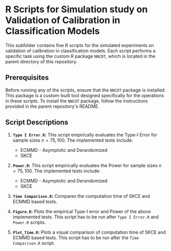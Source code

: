 # R Scripts for Simulation study on Validation of Calibration in Classification Models

This subfolder contains five R scripts for the simulated experiments on validation of calibration in classification models. Each script performs a specific task using the custom R package `NNCDT`, which is located in the parent directory of this repository.

## Prerequisites

Before running any of the scripts, ensure that the `NNCDT` package is installed. This package is a custom-built tool designed specifically for the operations in these scripts. To install the `NNCDT` package, follow the instructions provided in the parent repository's README.

## Script Descriptions

1. **`Type I Error.R`:** This script empirically evaluates the Type-I Error for sample sizes $n = 75, 100$. The implemented tests include:
   - ECMMD - Asymptotic and Derandomized
   - SKCE

3. **`Power.R`:** This script empirically evaluates the Power for sample sizes $n = 75, 100$. The implemented tests include:
   - ECMMD - Asymptotic and Derandomized
   - SKCE

4. **`Time Comparison.R`:** Compares the computation time of SKCE and ECMMD based tests.

5. **`Figure.R`:** Plots the empirical Type-I error and Power of the above implemented tests. This script has to be run after `Type I Error.R` and `Power.R` scripts.

6. **`Plot_Time.R`:** Plots a visual comparison of computation time of SKCE and ECMMD based tests. This script has to be run after the `Time Comparison.R` script.


